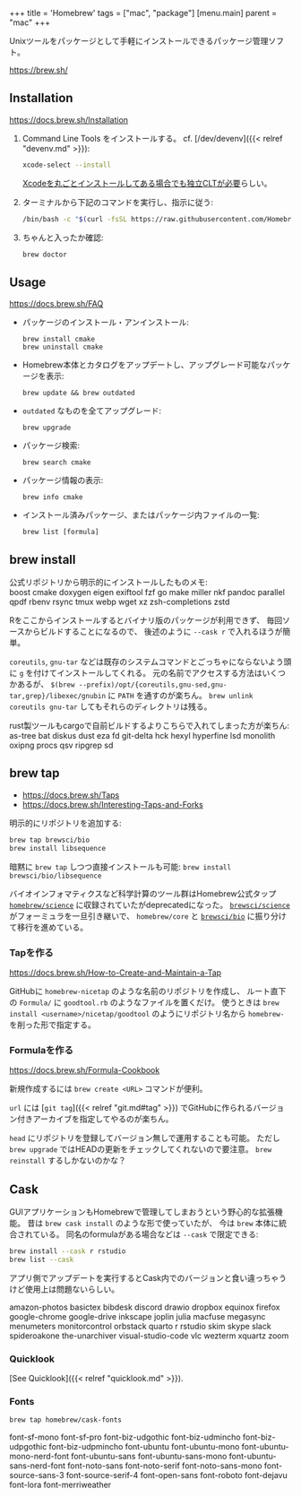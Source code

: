 +++
title = 'Homebrew'
tags = ["mac", "package"]
[menu.main]
  parent = "mac"
+++

Unixツールをパッケージとして手軽にインストールできるパッケージ管理ソフト。

<https://brew.sh/>

## Installation

<https://docs.brew.sh/Installation>

1.  Command Line Tools をインストールする。
    cf. [/dev/devenv]({{< relref "devenv.md" >}}):
    ```sh
    xcode-select --install
    ```

    [Xcodeを丸ごとインストールしてある場合でも独立CLTが必要](https://github.com/Homebrew/brew/issues/11250)らしい。


1.  ターミナルから下記のコマンドを実行し、指示に従う:
    ```sh
    /bin/bash -c "$(curl -fsSL https://raw.githubusercontent.com/Homebrew/install/master/install.sh)"
    ```

1.  ちゃんと入ったか確認:
    ```sh
    brew doctor
    ```


## Usage

<https://docs.brew.sh/FAQ>

-   パッケージのインストール・アンインストール:

        brew install cmake
        brew uninstall cmake

-   Homebrew本体とカタログをアップデートし、アップグレード可能なパッケージを表示:

        brew update && brew outdated

-   `outdated` なものを全てアップグレード:

        brew upgrade

-   パッケージ検索:

        brew search cmake

-   パッケージ情報の表示:

        brew info cmake

-   インストール済みパッケージ、またはパッケージ内ファイルの一覧:

        brew list [formula]


## brew install

公式リポジトリから明示的にインストールしたものメモ:<br>
boost
cmake
doxygen
eigen
exiftool
fzf
go
make
miller
nkf
pandoc
parallel
qpdf
rbenv
rsync
tmux
webp
wget
xz
zsh-completions
zstd

Rをここからインストールするとバイナリ版のパッケージが利用できず、
毎回ソースからビルドすることになるので、
後述のように `--cask r` で入れるほうが簡単。

`coreutils`, `gnu-tar`
などは既存のシステムコマンドとごっちゃにならないよう頭に `g`
を付けてインストールしてくれる。
元の名前でアクセスする方法はいくつかあるが、
`$(brew --prefix)/opt/{coreutils,gnu-sed,gnu-tar,grep}/libexec/gnubin` に
`PATH` を通すのが楽ちん。
`brew unlink coreutils gnu-tar` してもそれらのディレクトリは残る。

rust製ツールもcargoで自前ビルドするよりこちらで入れてしまった方が楽ちん:<br>
as-tree
bat
diskus
dust
eza
fd
git-delta
hck
hexyl
hyperfine
lsd
monolith
oxipng
procs
qsv
ripgrep
sd



## brew tap

- <https://docs.brew.sh/Taps>
- <https://docs.brew.sh/Interesting-Taps-and-Forks>

明示的にリポジトリを追加する:

```sh
brew tap brewsci/bio
brew install libsequence
```

暗黙に `brew tap` しつつ直接インストールも可能:
`brew install brewsci/bio/libsequence`

バイオインフォマティクスなど科学計算のツール群はHomebrew公式タップ
[`homebrew/science`](https://github.com/Homebrew/homebrew-science)
に収録されていたがdeprecatedになった。
[`brewsci/science`](https://github.com/brewsci/homebrew-science)
がフォーミュラを一旦引き継いで、 `homebrew/core` と
[`brewsci/bio`](https://brewsci.github.io/homebrew-bio/)
に振り分けて移行を進めている。


### Tapを作る

<https://docs.brew.sh/How-to-Create-and-Maintain-a-Tap>

GitHubに `homebrew-nicetap` のような名前のリポジトリを作成し、
ルート直下の `Formula/` に `goodtool.rb` のようなファイルを置くだけ。
使うときは `brew install <username>/nicetap/goodtool`
のようにリポジトリ名から `homebrew-` を削った形で指定する。


### Formulaを作る

<https://docs.brew.sh/Formula-Cookbook>

新規作成するには `brew create <URL>` コマンドが便利。

`url` には [`git tag`]({{< relref "git.md#tag" >}})
でGitHubに作られるバージョン付きアーカイブを指定してやるのが楽ちん。

`head` にリポジトリを登録してバージョン無しで運用することも可能。
ただし `brew upgrade` ではHEADの更新をチェックしてくれないので要注意。
`brew reinstall` するしかないのかな？


## Cask

GUIアプリケーションもHomebrewで管理してしまおうという野心的な拡張機能。
昔は `brew cask install` のような形で使っていたが、
今は `brew` 本体に統合されている。
同名のformulaがある場合などは `--cask` で限定できる:

```sh
brew install --cask r rstudio
brew list --cask
```

アプリ側でアップデートを実行するとCask内でのバージョンと食い違っちゃうけど使用上は問題ないらしい。

amazon-photos
basictex bibdesk
discord drawio dropbox equinox firefox
google-chrome google-drive
inkscape joplin julia
macfuse megasync menumeters monitorcontrol
orbstack quarto r rstudio
skim skype slack spideroakone
the-unarchiver visual-studio-code vlc
wezterm xquartz zoom

### Quicklook

[See Quicklook]({{< relref "quicklook.md" >}}).

### Fonts

```sh
brew tap homebrew/cask-fonts
```

font-sf-mono font-sf-pro
font-biz-udgothic font-biz-udmincho font-biz-udpgothic font-biz-udpmincho
font-ubuntu font-ubuntu-mono font-ubuntu-mono-nerd-font
font-ubuntu-sans font-ubuntu-sans-mono font-ubuntu-sans-nerd-font
font-noto-sans font-noto-serif font-noto-sans-mono
font-source-sans-3 font-source-serif-4
font-open-sans font-roboto font-dejavu
font-lora font-merriweather
